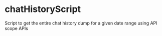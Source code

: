 # chatHistoryScript
Script to get the entire chat history dump for a given date range using API scope APIs
